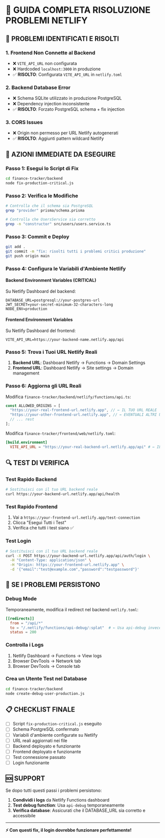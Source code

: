 # 🔧 GUIDA COMPLETA RISOLUZIONE PROBLEMI NETLIFY

## 🚨 PROBLEMI IDENTIFICATI E RISOLTI

### 1. **Frontend Non Connette al Backend**

- ❌ `VITE_API_URL` non configurata
- ❌ Hardcoded `localhost:3000` in produzione
- ✅ **RISOLTO**: Configurata `VITE_API_URL` in `netlify.toml`

### 2. **Backend Database Error**

- ❌ Schema SQLite utilizzato in produzione PostgreSQL
- ❌ Dependency injection inconsistente
- ✅ **RISOLTO**: Forzato PostgreSQL schema + fix injection

### 3. **CORS Issues**

- ❌ Origin non permesso per URL Netlify autogenerati
- ✅ **RISOLTO**: Aggiunti pattern wildcard Netlify

## 🎯 AZIONI IMMEDIATE DA ESEGUIRE

### Passo 1: Esegui lo Script di Fix

```bash
cd finance-tracker/backend
node fix-production-critical.js
```

### Passo 2: Verifica le Modifiche

```bash
# Controlla che il schema sia PostgreSQL
grep "provider" prisma/schema.prisma

# Controlla che UsersService sia corretto
grep -n "constructor" src/users/users.service.ts
```

### Passo 3: Commit e Deploy

```bash
git add .
git commit -m "fix: risolti tutti i problemi critici produzione"
git push origin main
```

### Passo 4: Configura le Variabili d'Ambiente Netlify

#### **Backend Environment Variables (CRITICAL)**

Su Netlify Dashboard del backend:

```
DATABASE_URL=postgresql://your-postgres-url
JWT_SECRET=your-secret-minimum-32-characters-long
NODE_ENV=production
```

#### **Frontend Environment Variables**

Su Netlify Dashboard del frontend:

```
VITE_API_URL=https://your-backend-name.netlify.app/api
```

### Passo 5: Trova i Tuoi URL Netlify Reali

1. **Backend URL**: Dashboard Netlify → Functions → Domain Settings
2. **Frontend URL**: Dashboard Netlify → Site settings → Domain management

### Passo 6: Aggiorna gli URL Reali

Modifica `finance-tracker/backend/netlify/functions/api.ts`:

```typescript
const ALLOWED_ORIGINS = [
  "https://your-real-frontend-url.netlify.app", // ← IL TUO URL REALE
  "https://your-other-frontend-url.netlify.app", // ← EVENTUALI ALTRI URL
  // ... rest
];
```

Modifica `finance-tracker/frontend/web/netlify.toml`:

```toml
[build.environment]
  VITE_API_URL = "https://your-real-backend-url.netlify.app/api" # ← IL TUO URL REALE
```

## 🔍 TEST DI VERIFICA

### Test Rapido Backend

```bash
# Sostituisci con il tuo URL backend reale
curl https://your-backend-url.netlify.app/api/health
```

### Test Rapido Frontend

1. Vai a `https://your-frontend-url.netlify.app/test-connection`
2. Clicca "Esegui Tutti i Test"
3. Verifica che tutti i test siano ✅

### Test Login

```bash
# Sostituisci con il tuo URL backend reale
curl -X POST https://your-backend-url.netlify.app/api/auth/login \
  -H "Content-Type: application/json" \
  -H "Origin: https://your-frontend-url.netlify.app" \
  -d '{"email":"test@example.com","password":"testpassword"}'
```

## 🚨 SE I PROBLEMI PERSISTONO

### Debug Mode

Temporaneamente, modifica il redirect nel backend `netlify.toml`:

```toml
[[redirects]]
  from = "/api/*"
  to = "/.netlify/functions/api-debug/:splat"  # ← Usa api-debug invece di api
  status = 200
```

### Controlla i Logs

1. Netlify Dashboard → Functions → View logs
2. Browser DevTools → Network tab
3. Browser DevTools → Console tab

### Crea un Utente Test nel Database

```bash
cd finance-tracker/backend
node create-debug-user-production.js
```

## 📋 CHECKLIST FINALE

- [ ] Script `fix-production-critical.js` eseguito
- [ ] Schema PostgreSQL confermato
- [ ] Variabili d'ambiente configurate su Netlify
- [ ] URL reali aggiornati nei file
- [ ] Backend deployato e funzionante
- [ ] Frontend deployato e funzionante
- [ ] Test connessione passato
- [ ] Login funzionante

## 🆘 SUPPORT

Se dopo tutti questi passi i problemi persistono:

1. **Condividi i logs** da Netlify Functions dashboard
2. **Test debug function**: Usa `api-debug` temporaneamente
3. **Verifica database**: Assicurati che il DATABASE_URL sia corretto e accessibile

---

**⚡ Con questi fix, il login dovrebbe funzionare perfettamente!**

